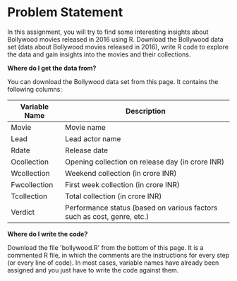 # Problem Statement

In this assignment, you will try to find some interesting insights about Bollywood movies released in 2016 using R. Download the Bollywood data set (data about Bollywood movies released in 2016), write R code to explore the data and gain insights into the movies and their collections.



**Where do I get the data from?**

You can download the Bollywood data set from this page. It contains the following columns:

 

| **Variable Name** | **Description**                                              |
| ----------------- | ------------------------------------------------------------ |
| Movie             | Movie name                                                   |
| Lead              | Lead actor name                                              |
| Rdate             | Release date                                                 |
| Ocollection       | Opening collection on release day (in crore INR)             |
| Wcollection       | Weekend collection (in crore INR)                            |
| Fwcollection      | First week collection (in crore INR)                         |
| Tcollection       | Total collection (in crore INR)                              |
| Verdict           | Performance status (based on various factors such as cost, genre, etc.) |

 

**Where do I write the code?**

Download the file 'bollywood.R' from the bottom of this page. It is a commented R file, in which the comments are the instructions for every step (or every line of code). In most cases, variable names have already been assigned and you just have to write the code against them.
